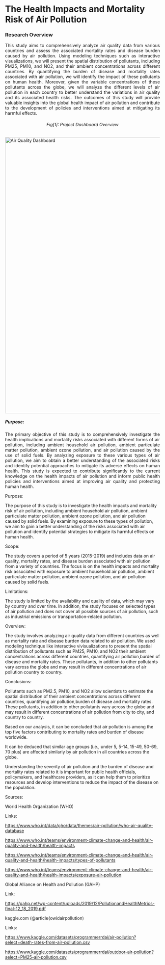 <h1>The Health Impacts and Mortality Risk of Air Pollution</h1>
<h3>Research Overview</h3>
<p align="justify">This study aims to comprehensively analyze air quality data from various countries and assess the associated mortality rates and disease burden caused by air pollution. Using modeling techniques such as interactive visualizations, we will present the spatial distribution of pollutants, including PM25, PM10, and NO2, and their ambient concentrations across different countries. By quantifying the burden of disease and mortality rates associated with air pollution, we will identify the impact of these pollutants on human health. Moreover, given the variable concentrations of these pollutants across the globe, we will analyze the different levels of air pollution in each country to better understand the variations in air quality and its associated health risks. The outcomes of this study will provide valuable insights into the global health impact of air pollution and contribute to the development of policies and interventions aimed at mitigating its harmful effects.<p>
<h6 align="center">Fig[1]: Project Dashboard Overview</h6>
<img align="center" src="https://user-images.githubusercontent.com/114210481/221664041-0066fd05-0402-494c-ab89-2633a06173d4.png" width="900px" alt="Air Quality Dashboard">
<h5>Purpose:</h5>
<p align="justify">The primary objective of this study is to comprehensively investigate the health implications and mortality risks associated with different forms of air pollution, including ambient household air pollution, ambient particulate matter pollution, ambient ozone pollution, and air pollution caused by the use of solid fuels. By analyzing exposure to these various types of air pollution, we aim to obtain a better understanding of the associated risks and identify potential approaches to mitigate its adverse effects on human health. This study is expected to contribute significantly to the current knowledge on the health impacts of air pollution and inform public health policies and interventions aimed at improving air quality and protecting human health.</p>


Purpose:


The purpose of this study is to investigate the health impacts and mortality risk of air pollution, including ambient household air pollution, ambient particulate matter pollution, ambient ozone pollution, and air pollution caused by solid fuels. By examining exposure to these types of pollution, we aim to gain a better understanding of the risks associated with air pollution and identify potential strategies to mitigate its harmful effects on human health.

Scope:


The study covers a period of 5 years (2015-2019) and includes data on air quality, mortality rates, and disease burden associated with air pollution from a variety of countries. The focus is on the health impacts and mortality risk associated with exposure to ambient household air pollution, ambient particulate matter pollution, ambient ozone pollution, and air pollution caused by solid fuels.


Limitations:


The study is limited by the availability and quality of data, which may vary by country and over time. In addition, the study focuses on selected types of air pollution and does not cover all possible sources of air pollution, such as industrial emissions or transportation-related pollution.



Overview:


The study involves analyzing air quality data from different countries as well as mortality rate and disease burden data related to air pollution. We used modeling technique like interactive vivisualizations to present the spatial distribution of pollutants such as PM25, PM10, and NO2 their ambient concentrations across different countries, quantifying air pollution,burden of disease and mortality rates. These pollutants, in addition to other pollutants vary across the globe and may result in different concentrations of air pollution  country to country.


Conclusions:

Pollutants such as PM2.5, PM10, and NO2 allow scientists to estimate the spatial distribution of their ambient concentrations across different countries, quantifying air pollution,burden of disease and mortality rates. These pollutants, in addition to other pollutants vary across the globe and may result in different concentrations of air pollution from city to city, and country to country.

Based on our analysis, it can be concluded that air pollution is among the top five factors contributing to mortality rates and burden of disease worldwide.

It can be deduced that similar age groups (i.e., under 5, 5-14, 15-49, 50-69, 70 plus) are affected similarly by air pollution in all countries across the globe.

Understanding the severity of air pollution and the burden of disease and mortality rates related to it is important for public health officials, policymakers, and healthcare providers, as it can help them to prioritize resources and develop interventions to reduce the impact of the disease on the population.






Sources:

World Health Organization (WHO)

Links: 

https://www.who.int/data/gho/data/themes/air-pollution/who-air-quality-database

https://www.who.int/teams/environment-climate-change-and-health/air-quality-and-health/health-impacts

https://www.who.int/teams/environment-climate-change-and-health/air-quality-and-health/health-impacts/types-of-pollutants

https://www.who.int/teams/environment-climate-change-and-health/air-quality-and-health/health-impacts/exposure-air-pollution
       


Global Alliance on Health and Pollution (GAHP)  

Link: 

https://gahp.net/wp-content/uploads/2019/12/PollutionandHealthMetrics-final-12_18_2019.pdf



kaggle.com (@article{owidairpollution)

Links: 

https://www.kaggle.com/datasets/programmerrdai/air-pollution?select=death-rates-from-air-pollution.csv

https://www.kaggle.com/datasets/programmerrdai/outdoor-air-pollution?select=PM25-air-pollution.csv



